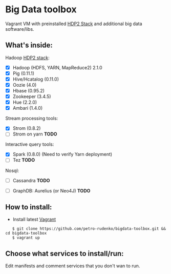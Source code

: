 # Big Data toolbox

Vagrant VM with preinstalled [HDP2 Stack](http://hortonworks.com/products/hdp/hdp2/) and additional big data software/libs.

## What's inside:

Hadoop [HDP2 stack](http://hortonworks.com/products/hdp/hdp2/):
- [x] Hadoop (HDFS, YARN, MapReduce2) 2.1.0
- [x] Pig (0.11.1)
- [x] Hive/Hcatalog (0.11.0)
- [x] Oozie (4.0)
- [x] Hbase (0.95.2)
- [x] Zookeeper (3.4.5)
- [x] Hue (2.2.0)
- [x] Ambari (1.4.0)

Stream processing tools: 
- [x] Strom (0.8.2)
- [ ] Strom on yarn **TODO**

Interactive query tools:
- [x] Spark (0.8.0) (Need to verify Yarn deployment)
- [ ] Tez **TODO**

Nosql:
- [ ] Cassandra **TODO**
- [ ] GraphDB: Aurelius (or Neo4J) **TODO**


## How to install:
* Install latest [Vagrant](http://www.vagrantup.com/)

```
   $ git clone https://github.com/petro-rudenko/bigdata-toolbox.git && cd bigdata-toolbox
   $ vagrant up
```

## Choose what services to install/run:
Edit manifests and comment services that you don't wan to run.

